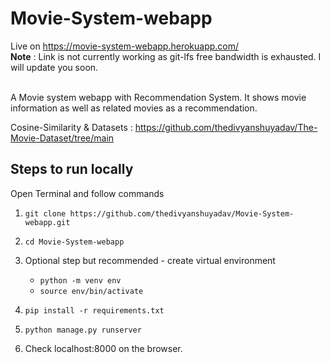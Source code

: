 # Movie-System-webapp 
Live on https://movie-system-webapp.herokuapp.com/
<br>**Note** : Link is not currently working as git-lfs free bandwidth is exhausted. I will update you soon.
<br /><br />

A Movie system webapp with Recommendation System. It shows movie information as well as related movies as a recommendation.

Cosine-Similarity & Datasets : https://github.com/thedivyanshuyadav/The-Movie-Dataset/tree/main



## Steps to run locally

Open Terminal and follow commands

1.  `git clone https://github.com/thedivyanshuyadav/Movie-System-webapp.git`
2.  `cd Movie-System-webapp`

4.  Optional step but recommended - create virtual environment
    - `python -m venv env`
    - `source env/bin/activate`
   
4.  `pip install -r requirements.txt`
5.  `python manage.py runserver`
6.  Check localhost:8000 on the browser.


